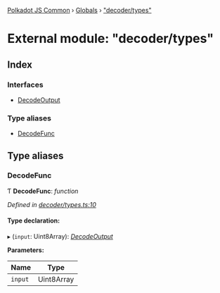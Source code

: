 [Polkadot JS Common](../README.md) › [Globals](../globals.md) › ["decoder/types"](_decoder_types_.md)

# External module: "decoder/types"

## Index

### Interfaces

* [DecodeOutput](../interfaces/_decoder_types_.decodeoutput.md)

### Type aliases

* [DecodeFunc](_decoder_types_.md#decodefunc)

## Type aliases

###  DecodeFunc

Ƭ **DecodeFunc**: *function*

*Defined in [decoder/types.ts:10](https://github.com/polkadot-js/common/blob/408129d5/packages/util-rlp/src/decoder/types.ts#L10)*

#### Type declaration:

▸ (`input`: Uint8Array): *[DecodeOutput](../interfaces/_decoder_types_.decodeoutput.md)*

**Parameters:**

Name | Type |
------ | ------ |
`input` | Uint8Array |
